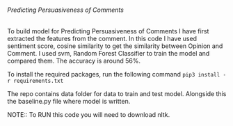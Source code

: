 ###### Predicting Persuasiveness of Comments

To build model for Predicting Persuasiveness of Comments I have first extracted the features from the comment.
In this code I have used sentiment score, cosine similarity to get the similarity between Opinion and Comment. I used svm,
Random Forest Classifier to train the model and compared them. The accuracy is around 56%.

To install the required packages, run the following command
`pip3 install -r requirements.txt`

The repo contains data folder for data to train and test model. Alongside this the baseline.py file where model is written.

NOTE:: To RUN this code you will need to download nltk.